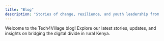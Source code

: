 ```yaml
---
title: "Blog"
description: "Stories of change, resilience, and youth leadership from Tech4Village."
---
```

 
Welcome to the Tech4Village blog! Explore our latest stories, updates, and insights on bridging the digital divide in rural Kenya. 